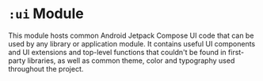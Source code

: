 `:ui` Module
=====

This module hosts common Android Jetpack Compose UI code that can be used by any library or application module. It
contains useful UI components and UI extensions and top-level functions that couldn't be found in first-party libraries,
as well as common theme, color and typography used throughout the project.
